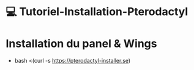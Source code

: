# 💻 Tutoriel-Installation-Pterodactyl

# Installation du panel & Wings

* bash <(curl -s https://pterodactyl-installer.se)
